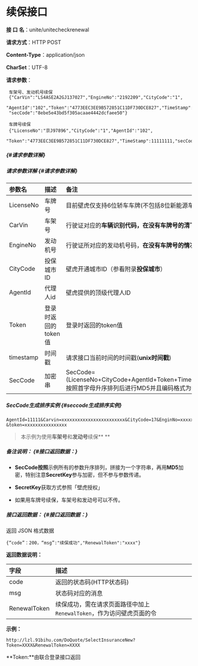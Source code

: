 # 续保接口

**接  口 名**：unite/unitecheckrenewal

**请求方式**：HTTP POST

**Content-Type**：application/json

**CharSet**：UTF-8

**请求参数**：

```
 车架号、发动机号续保 
 {"CarVin":"LS4ASE2A2GJ137027","EngineNo":"2192209","CityCode":"1",
 "AgentId":"102","Token":"4773EEC3EE9B572851C11DF730DCE827","TimeStamp":11111111,
 "secCode":"8ebe5e43bd5f305acaae4442dcfaee50"}

 车牌号续保
 {"LicenseNo":"京J97896","CityCode":"1","AgentId":"102",
 "Token":"4773EEC3EE9B572851C11DF730DCE827","TimeStamp":11111111,"secCode":"98057c3f1cc947b63bf4bf503d226936"}
```

#####  {#请求参数详解}

##### 请求参数详解 {#请求参数详解}

| **参数名** | **描述** | **备注** |
| :--- | :--- | :--- |
| LicenseNo | 车牌号 | 目前壁虎仅支持6位轿车车牌\(不包括8位新能源车\) |
| CarVin | 车架号 | 行驶证对应的**车辆识别代码，在没有车牌号的清下必填** |
| EngineNo | 发动机号 | 行驶证所对应的发动机号码，**在没有车牌号的情况下必填** |
| CityCode | 投保城市ID | 壁虎开通城市ID（参看附录**投保城市**） |
| AgentId | 代理人id | 壁虎提供的顶级代理人ID |
| Token | 登录时返回的token值 | 登录时返回的token值 |
| timestamp | 时间戳 | 请求接口当前时间的时间戳\(**unix时间戳**\) |
| SecCode | 加密串 | SecCode=\(LicenseNo+CityCode+AgentId+Token+TimeStamp+**SecretKey**\)按照首字母升序排列后进行MD5并且编码格式为UTF-8 |

##### SecCode生成排序实例 {#seccode生成排序实例}

```
AgentId=11111&Carvin=xxxxxxxxxxxxxxxxxxxxxxxx&CityCode=17&EnginNo=xxxxxxxx&SecretKey=xxxxx&timestamp=1234567
&token=xxxxxxxxxxxxxxxx
```

> 本示例为使用**车架号**和**发动号**续保**   **

##### 备注说明： {#接口返回数据：}

* **SecCode按照**示例所有的参数升序排列，拼接为一个字符串，再用**MD5**加密，特别注意**SecretKey**参与加密，但不参与参数传递。

* **SecretKey**获取方式参照「壁虎授权」

* 如果用车牌号续保，车架号和发动号可以不传。

##### 接口返回数据： {#接口返回数据：}

返回 JSON 格式数据

```
{“code”：200，“msg”:"续保成功","RenewalToken":"xxxx"}
```

**返回数据说明：**

| **字段** | **描述** |
| :--- | :--- |
| code | 返回的状态码\(HTTP状态码\) |
| msg | 状态码对应的消息 |
| RenewalToken | 续保成功，需在请求页面路径中加上`RenewalToken`，作为访问壁虎页面的令 |



**示例：**

```
http://lzl.91bihu.com/DoQuote/SelectInsuranceNew?Token=XXXX&RenewalToken=XXXX
```

**Token:**由联合登录接口返回

